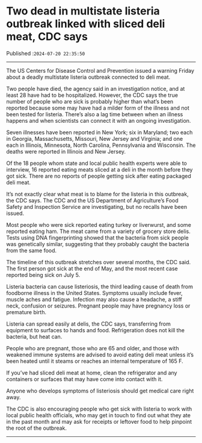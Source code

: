 # Two dead in multistate listeria outbreak linked with sliced deli meat, CDC says

Published :`2024-07-20 22:35:50`

---

The US Centers for Disease Control and Prevention issued a warning Friday about a deadly multistate listeria outbreak connected to deli meat.

Two people have died, the agency said in an investigation notice, and at least 28 have had to be hospitalized. However, the CDC says the true number of people who are sick is probably higher than what’s been reported because some may have had a milder form of the illness and not been tested for listeria. There’s also a lag time between when an illness happens and when scientists can connect it with an ongoing investigation.

Seven illnesses have been reported in New York; six in Maryland; two each in Georgia, Massachusetts, Missouri, New Jersey and Virginia; and one each in Illinois, Minnesota, North Carolina, Pennsylvania and Wisconsin. The deaths were reported in Illinois and New Jersey.

Of the 18 people whom state and local public health experts were able to interview, 16 reported eating meats sliced at a deli in the month before they got sick. There are no reports of people getting sick after eating packaged deli meat.

It’s not exactly clear what meat is to blame for the listeria in this outbreak, the CDC says. The CDC and the US Department of Agriculture’s Food Safety and Inspection Service are investigating, but no recalls have been issued.

Most people who were sick reported eating turkey or liverwurst, and some reported eating ham. The meat came from a variety of grocery store delis. Tests using DNA fingerprinting showed that the bacteria from sick people was genetically similar, suggesting that they probably caught the bacteria from the same food.

The timeline of this outbreak stretches over several months, the CDC said. The first person got sick at the end of May, and the most recent case reported being sick on July 5.

Listeria bacteria can cause listeriosis, the third leading cause of death from foodborne illness in the United States. Symptoms usually include fever, muscle aches and fatigue. Infection may also cause a headache, a stiff neck, confusion or seizures. Pregnant people may have pregnancy loss or premature birth.

Listeria can spread easily at delis, the CDC says, transferring from equipment to surfaces to hands and food. Refrigeration does not kill the bacteria, but heat can.

People who are pregnant, those who are 65 and older, and those with weakened immune systems are advised to avoid eating deli meat unless it’s been heated until it steams or reaches an internal temperature of 165 F.

If you’ve had sliced deli meat at home, clean the refrigerator and any containers or surfaces that may have come into contact with it.

Anyone who develops symptoms of listeriosis should get medical care right away.

The CDC is also encouraging people who get sick with listeria to work with local public health officials, who may get in touch to find out what they ate in the past month and may ask for receipts or leftover food to help pinpoint the root of the outbreak.

---

